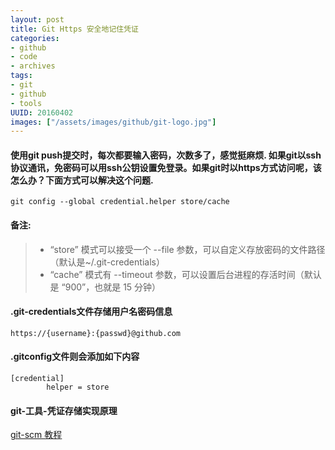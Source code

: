 ```yaml
---
layout: post
title: Git Https 安全地记住凭证 
categories:
- github
- code
- archives
tags:
- git
- github
- tools
UUID: 20160402
images: ["/assets/images/github/git-logo.jpg"]
---
```


#### 使用git push提交时，每次都要输入密码，次数多了，感觉挺麻烦. 如果git以ssh协议通讯，免密码可以用ssh公钥设置免登录。如果git时以https方式访问呢，该怎么办？下面方式可以解决这个问题.
```
git config --global credential.helper store/cache
```
#### 备注:
> * “store” 模式可以接受一个 --file <path> 参数，可以自定义存放密码的文件路径（默认是~/.git-credentials）
> * “cache” 模式有 --timeout <seconds> 参数，可以设置后台进程的存活时间（默认是 “900”，也就是 15 分钟）

#### .git-credentials文件存储用户名密码信息
```
https://{username}:{passwd}@github.com
```

#### .gitconfig文件则会添加如下内容
```
[credential]
        helper = store
```

#### git-工具-凭证存储实现原理
[git-scm 教程](https://git-scm.com/book/zh/v2/Git-工具-凭证存储)